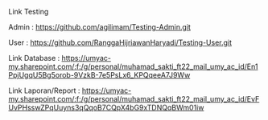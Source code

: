 Link Testing 


Admin : https://github.com/agilimam/Testing-Admin.git


User : https://github.com/RanggaHijriawanHaryadi/Testing-User.git


Link Database : https://umyac-my.sharepoint.com/:f:/g/personal/muhamad_sakti_ft22_mail_umy_ac_id/En1PpjUgqU5Bg5orob-9VzkB-7e5PsLx6_KPQqeeA7J9Ww

Link Laporan/Report : https://umyac-my.sharepoint.com/:f:/g/personal/muhamad_sakti_ft22_mail_umy_ac_id/EvFUvPHsswZPqUuyns3qQqoB7CQpX4bG9xTDNQqBWm01iw
